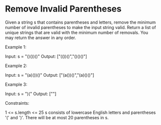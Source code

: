 # Remove Invalid Parentheses

Given a string s that contains parentheses and letters, remove the minimum number of invalid parentheses to make the input string valid.
Return a list of unique strings that are valid with the minimum number of removals. You may return the answer in any order.

Example 1:

Input: s = "()())()"
Output: ["(())()","()()()"]

Example 2:

Input: s = "(a)())()"
Output: ["(a())()","(a)()()"]

Example 3:

Input: s = ")("
Output: [""]

Constraints:

1 <= s.length <= 25
s consists of lowercase English letters and parentheses '(' and ')'.
There will be at most 20 parentheses in s.
